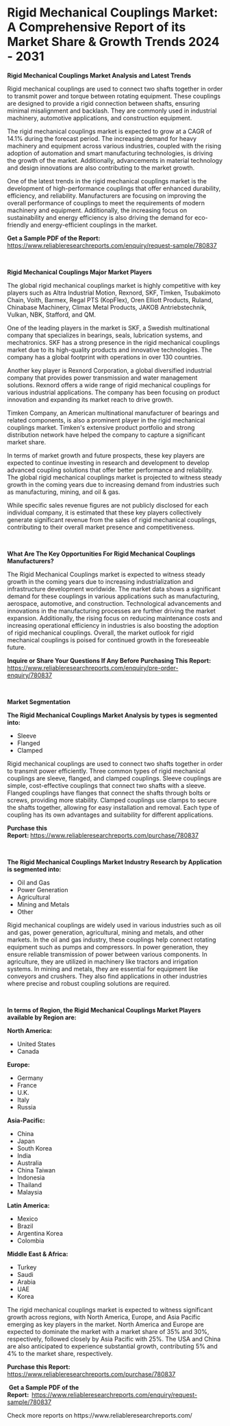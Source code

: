 <p><h1>Rigid Mechanical Couplings Market: A Comprehensive Report of its Market Share & Growth Trends 2024 - 2031</h1></p><p><strong>Rigid Mechanical Couplings Market Analysis and Latest Trends</strong></p>
<p><p>Rigid mechanical couplings are used to connect two shafts together in order to transmit power and torque between rotating equipment. These couplings are designed to provide a rigid connection between shafts, ensuring minimal misalignment and backlash. They are commonly used in industrial machinery, automotive applications, and construction equipment.</p><p>The rigid mechanical couplings market is expected to grow at a CAGR of 14.1% during the forecast period. The increasing demand for heavy machinery and equipment across various industries, coupled with the rising adoption of automation and smart manufacturing technologies, is driving the growth of the market. Additionally, advancements in material technology and design innovations are also contributing to the market growth.</p><p>One of the latest trends in the rigid mechanical couplings market is the development of high-performance couplings that offer enhanced durability, efficiency, and reliability. Manufacturers are focusing on improving the overall performance of couplings to meet the requirements of modern machinery and equipment. Additionally, the increasing focus on sustainability and energy efficiency is also driving the demand for eco-friendly and energy-efficient couplings in the market.</p></p>
<p><strong>Get a Sample PDF of the Report:&nbsp;</strong> <a href="https://www.reliableresearchreports.com/enquiry/request-sample/780837">https://www.reliableresearchreports.com/enquiry/request-sample/780837</a></p>
<p>&nbsp;</p>
<p><strong>Rigid Mechanical Couplings Major Market Players</strong></p>
<p><p>The global rigid mechanical couplings market is highly competitive with key players such as Altra Industrial Motion, Rexnord, SKF, Timken, Tsubakimoto Chain, Voith, Barmex, Regal PTS (KopFlex), Oren Elliott Products, Ruland, Chinabase Machinery, Climax Metal Products, JAKOB Antriebstechnik, Vulkan, NBK, Stafford, and QM.</p><p>One of the leading players in the market is SKF, a Swedish multinational company that specializes in bearings, seals, lubrication systems, and mechatronics. SKF has a strong presence in the rigid mechanical couplings market due to its high-quality products and innovative technologies. The company has a global footprint with operations in over 130 countries.</p><p>Another key player is Rexnord Corporation, a global diversified industrial company that provides power transmission and water management solutions. Rexnord offers a wide range of rigid mechanical couplings for various industrial applications. The company has been focusing on product innovation and expanding its market reach to drive growth.</p><p>Timken Company, an American multinational manufacturer of bearings and related components, is also a prominent player in the rigid mechanical couplings market. Timken's extensive product portfolio and strong distribution network have helped the company to capture a significant market share.</p><p>In terms of market growth and future prospects, these key players are expected to continue investing in research and development to develop advanced coupling solutions that offer better performance and reliability. The global rigid mechanical couplings market is projected to witness steady growth in the coming years due to increasing demand from industries such as manufacturing, mining, and oil & gas.</p><p>While specific sales revenue figures are not publicly disclosed for each individual company, it is estimated that these key players collectively generate significant revenue from the sales of rigid mechanical couplings, contributing to their overall market presence and competitiveness.</p></p>
<p>&nbsp;</p>
<p><strong>What Are The Key Opportunities For Rigid Mechanical Couplings Manufacturers?</strong></p>
<p><p>The Rigid Mechanical Couplings market is expected to witness steady growth in the coming years due to increasing industrialization and infrastructure development worldwide. The market data shows a significant demand for these couplings in various applications such as manufacturing, aerospace, automotive, and construction. Technological advancements and innovations in the manufacturing processes are further driving the market expansion. Additionally, the rising focus on reducing maintenance costs and increasing operational efficiency in industries is also boosting the adoption of rigid mechanical couplings. Overall, the market outlook for rigid mechanical couplings is poised for continued growth in the foreseeable future.</p></p>
<p><strong>Inquire or Share Your Questions If Any Before Purchasing This Report:</strong> <a href="https://www.reliableresearchreports.com/enquiry/pre-order-enquiry/780837">https://www.reliableresearchreports.com/enquiry/pre-order-enquiry/780837</a></p>
<p>&nbsp;</p>
<p><strong>Market Segmentation</strong></p>
<p><strong>The Rigid Mechanical Couplings Market Analysis by types is segmented into:</strong></p>
<p><ul><li>Sleeve</li><li>Flanged</li><li>Clamped</li></ul></p>
<p><p>Rigid mechanical couplings are used to connect two shafts together in order to transmit power efficiently. Three common types of rigid mechanical couplings are sleeve, flanged, and clamped couplings. Sleeve couplings are simple, cost-effective couplings that connect two shafts with a sleeve. Flanged couplings have flanges that connect the shafts through bolts or screws, providing more stability. Clamped couplings use clamps to secure the shafts together, allowing for easy installation and removal. Each type of coupling has its own advantages and suitability for different applications.</p></p>
<p><strong>Purchase this Report:&nbsp;</strong><a href="https://www.reliableresearchreports.com/purchase/780837">https://www.reliableresearchreports.com/purchase/780837</a></p>
<p>&nbsp;</p>
<p><strong>The Rigid Mechanical Couplings Market Industry Research by Application is segmented into:</strong></p>
<p><ul><li>Oil and Gas</li><li>Power Generation</li><li>Agricultural</li><li>Mining and Metals</li><li>Other</li></ul></p>
<p><p>Rigid mechanical couplings are widely used in various industries such as oil and gas, power generation, agricultural, mining and metals, and other markets. In the oil and gas industry, these couplings help connect rotating equipment such as pumps and compressors. In power generation, they ensure reliable transmission of power between various components. In agriculture, they are utilized in machinery like tractors and irrigation systems. In mining and metals, they are essential for equipment like conveyors and crushers. They also find applications in other industries where precise and robust coupling solutions are required.</p></p>
<p>&nbsp;</p>
<p><strong>In terms of Region, the Rigid Mechanical Couplings Market Players available by Region are:</strong></p>
<p>
    <p> <strong> North America: </strong>
        <ul>
            <li>United States</li>
            <li>Canada</li>
        </ul>
        </p> 
    <p> <strong> Europe: </strong>
        <ul>
            <li>Germany</li>
            <li>France</li>
            <li>U.K.</li>
            <li>Italy</li>
            <li>Russia</li>
        </ul>
        </p> 
    <p> <strong> Asia-Pacific: </strong>
        <ul>
            <li>China</li>
            <li>Japan</li>
            <li>South Korea</li>
            <li>India</li>
            <li>Australia</li>
            <li>China Taiwan</li>
            <li>Indonesia</li>
            <li>Thailand</li>
            <li>Malaysia</li>
        </ul>
        </p> 
    <p> <strong> Latin America: </strong>
        <ul>
            <li>Mexico</li>
            <li>Brazil</li>
            <li>Argentina Korea</li>
            <li>Colombia</li>
        </ul>
        </p> 
    <p> <strong> Middle East & Africa: </strong>
        <ul>
            <li>Turkey</li>
            <li>Saudi</li>
            <li>Arabia</li>
            <li>UAE</li>
            <li>Korea</li>
        </ul>
    </p>
    </p>
<p><p>The rigid mechanical couplings market is expected to witness significant growth across regions, with North America, Europe, and Asia Pacific emerging as key players in the market. North America and Europe are expected to dominate the market with a market share of 35% and 30%, respectively, followed closely by Asia Pacific with 25%. The USA and China are also anticipated to experience substantial growth, contributing 5% and 4% to the market share, respectively.</p></p>
<p><strong>Purchase this Report: </strong><a href="https://www.reliableresearchreports.com/purchase/780837">https://www.reliableresearchreports.com/purchase/780837</a></p>
<p>&nbsp;<strong>Get a Sample PDF of the Report:&nbsp;&nbsp;</strong><a href="https://www.reliableresearchreports.com/enquiry/request-sample/780837">https://www.reliableresearchreports.com/enquiry/request-sample/780837</a></p>
<p><strong></strong></p>
<p>Check more reports on https://www.reliableresearchreports.com/</p>